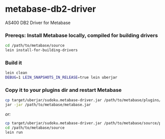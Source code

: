 # metabase-db2-driver
AS400 DB2 Driver for Metabase

### Prereqs: Install Metabase locally, compiled for building drivers

```bash
cd /path/to/metabase/source
lein install-for-building-drivers
```

### Build it

```bash
lein clean
DEBUG=1 LEIN_SNAPSHOTS_IN_RELEASE=true lein uberjar
```

### Copy it to your plugins dir and restart Metabase
```bash
cp target/uberjar/sudoku.metabase-driver.jar /path/to/metabase/plugins/
jar -jar /path/to/metabase/metabase.jar
```

*or:*

```bash
cp target/uberjar/sudoku.metabase-driver.jar /path/to/metabase/source/plugins
cd /path/to/metabase/source
lein run
```
